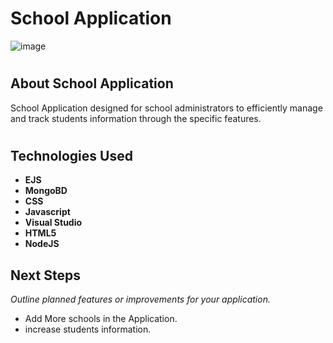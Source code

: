 # School Application

![image](https://i.imgur.com/rSttH0E.png)

# <h2> About School Application
School Application designed for school administrators to efficiently manage and track students information through the specific features.

# <h2> Technologies Used

* **EJS**
* **MongoBD**
* **CSS**
* **Javascript**
* **Visual Studio**
* **HTML5**
* **NodeJS**

## Next Steps

_Outline planned features or improvements for your application._

- Add More schools in the Application. 
- increase students information.
  